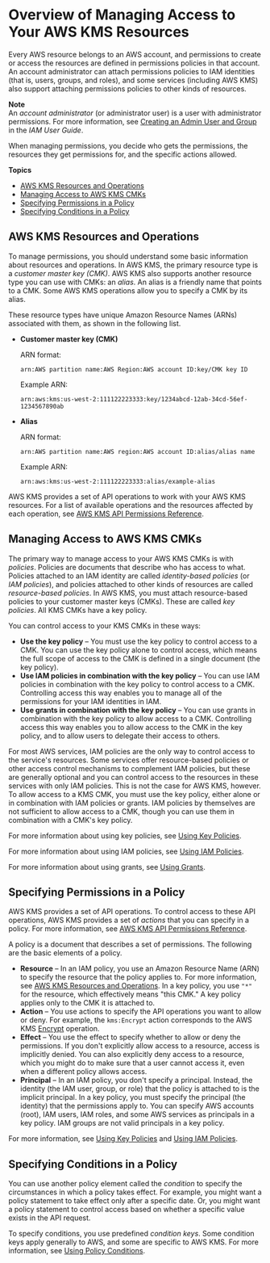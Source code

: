 # Overview of Managing Access to Your AWS KMS Resources<a name="control-access-overview"></a>

Every AWS resource belongs to an AWS account, and permissions to create or access the resources are defined in permissions policies in that account\. An account administrator can attach permissions policies to IAM identities \(that is, users, groups, and roles\), and some services \(including AWS KMS\) also support attaching permissions policies to other kinds of resources\.

**Note**  
An *account administrator* \(or administrator user\) is a user with administrator permissions\. For more information, see [Creating an Admin User and Group](https://docs.aws.amazon.com/IAM/latest/UserGuide/getting-started_create-admin-group.html) in the *IAM User Guide*\.

When managing permissions, you decide who gets the permissions, the resources they get permissions for, and the specific actions allowed\.

**Topics**
+ [AWS KMS Resources and Operations](#kms-resources-operations)
+ [Managing Access to AWS KMS CMKs](#managing-access)
+ [Specifying Permissions in a Policy](#overview-policy-elements)
+ [Specifying Conditions in a Policy](#overview-policy-conditions)

## AWS KMS Resources and Operations<a name="kms-resources-operations"></a>

To manage permissions, you should understand some basic information about resources and operations\. In AWS KMS, the primary resource type is a *customer master key \(CMK\)*\. AWS KMS also supports another resource type you can use with CMKs: an *alias*\. An alias is a friendly name that points to a CMK\. Some AWS KMS operations allow you to specify a CMK by its alias\.

These resource types have unique Amazon Resource Names \(ARNs\) associated with them, as shown in the following list\.
+ **Customer master key \(CMK\)**

  ARN format:

  `arn:AWS partition name:AWS Region:AWS account ID:key/CMK key ID`

  Example ARN:

  `arn:aws:kms:us-west-2:111122223333:key/1234abcd-12ab-34cd-56ef-1234567890ab`
+ **Alias**

  ARN format:

  `arn:AWS partition name:AWS region:AWS account ID:alias/alias name`

  Example ARN:

  `arn:aws:kms:us-west-2:111122223333:alias/example-alias`

AWS KMS provides a set of API operations to work with your AWS KMS resources\. For a list of available operations and the resources affected by each operation, see [AWS KMS API Permissions Reference](kms-api-permissions-reference.md)\.

## Managing Access to AWS KMS CMKs<a name="managing-access"></a>

The primary way to manage access to your AWS KMS CMKs is with *policies*\. Policies are documents that describe who has access to what\. Policies attached to an IAM identity are called *identity\-based policies* \(or *IAM policies*\), and policies attached to other kinds of resources are called *resource\-based policies*\. In AWS KMS, you must attach resource\-based policies to your customer master keys \(CMKs\)\. These are called *key policies*\. All KMS CMKs have a key policy\.

You can control access to your KMS CMKs in these ways:
+ **Use the key policy** – You must use the key policy to control access to a CMK\. You can use the key policy alone to control access, which means the full scope of access to the CMK is defined in a single document \(the key policy\)\.
+ **Use IAM policies in combination with the key policy** – You can use IAM policies in combination with the key policy to control access to a CMK\. Controlling access this way enables you to manage all of the permissions for your IAM identities in IAM\.
+ **Use grants in combination with the key policy** – You can use grants in combination with the key policy to allow access to a CMK\. Controlling access this way enables you to allow access to the CMK in the key policy, and to allow users to delegate their access to others\.

For most AWS services, IAM policies are the only way to control access to the service's resources\. Some services offer resource\-based policies or other access control mechanisms to complement IAM policies, but these are generally optional and you can control access to the resources in these services with only IAM policies\. This is not the case for AWS KMS, however\. To allow access to a KMS CMK, you must use the key policy, either alone or in combination with IAM policies or grants\. IAM policies by themselves are not sufficient to allow access to a CMK, though you can use them in combination with a CMK's key policy\.

For more information about using key policies, see [Using Key Policies](key-policies.md)\.

For more information about using IAM policies, see [Using IAM Policies](iam-policies.md)\.

For more information about using grants, see [Using Grants](grants.md)\.

## Specifying Permissions in a Policy<a name="overview-policy-elements"></a>

AWS KMS provides a set of API operations\. To control access to these API operations, AWS KMS provides a set of *actions* that you can specify in a policy\. For more information, see [AWS KMS API Permissions Reference](kms-api-permissions-reference.md)\.

A policy is a document that describes a set of permissions\. The following are the basic elements of a policy\.
+ **Resource** – In an IAM policy, you use an Amazon Resource Name \(ARN\) to specify the resource that the policy applies to\. For more information, see [AWS KMS Resources and Operations](#kms-resources-operations)\. In a key policy, you use `"*"` for the resource, which effectively means "this CMK\." A key policy applies only to the CMK it is attached to\.
+ **Action** – You use actions to specify the API operations you want to allow or deny\. For example, the `kms:Encrypt` action corresponds to the AWS KMS [Encrypt](https://docs.aws.amazon.com/kms/latest/APIReference/API_Encrypt.html) operation\.
+ **Effect** – You use the effect to specify whether to allow or deny the permissions\. If you don't explicitly allow access to a resource, access is implicitly denied\. You can also explicitly deny access to a resource, which you might do to make sure that a user cannot access it, even when a different policy allows access\.
+ **Principal** – In an IAM policy, you don't specify a principal\. Instead, the identity \(the IAM user, group, or role\) that the policy is attached to is the implicit principal\. In a key policy, you must specify the principal \(the identity\) that the permissions apply to\. You can specify AWS accounts \(root\), IAM users, IAM roles, and some AWS services as principals in a key policy\. IAM groups are not valid principals in a key policy\.

For more information, see [Using Key Policies](key-policies.md) and [Using IAM Policies](iam-policies.md)\.

## Specifying Conditions in a Policy<a name="overview-policy-conditions"></a>

You can use another policy element called the *condition* to specify the circumstances in which a policy takes effect\. For example, you might want a policy statement to take effect only after a specific date\. Or, you might want a policy statement to control access based on whether a specific value exists in the API request\.

To specify conditions, you use predefined *condition keys*\. Some condition keys apply generally to AWS, and some are specific to AWS KMS\. For more information, see [Using Policy Conditions](policy-conditions.md)\.